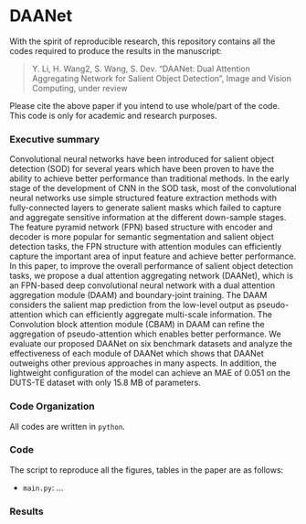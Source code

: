 # DAANet

With the spirit of reproducible research, this repository contains all the codes required to produce the results in the manuscript: 

> Y. Li, H. Wang2, S. Wang, S. Dev. “DAANet: Dual Attention Aggregating Network for Salient Object Detection”, Image and Vision Computing, under review

Please cite the above paper if you intend to use whole/part of the code. This code is only for academic and research purposes.

### Executive summary
Convolutional neural networks have been introduced for salient object detection (SOD) for several years which have been proven to have the ability to achieve better performance than traditional methods. In the early stage of the development of CNN in the SOD task, most of the convolutional neural networks use simple structured feature extraction methods with fully-connected layers to generate salient masks which failed to capture and aggregate sensitive information at the different down-sample stages. The feature pyramid network (FPN) based structure with encoder and decoder is more popular for semantic segmentation and salient object detection tasks, the FPN structure with attention modules can efficiently capture the important area of input feature and achieve better performance. In this paper, to improve the overall performance of salient object detection tasks, we propose a dual attention aggregating network (DAANet), which is an FPN-based deep convolutional neural network with a dual attention aggregation module (DAAM) and boundary-joint training. The DAAM considers the salient map prediction from the low-level output as pseudo-attention which can efficiently aggregate multi-scale information.  The Convolution block attention module (CBAM) in DAAM can refine the aggregation of pseudo-attention which enables better performance.  We evaluate our proposed DAANet on six benchmark datasets and analyze the effectiveness of each module of DAANet which shows that DAANet outweighs other previous approaches in many aspects. In addition, the lightweight configuration of the model can achieve an MAE of 0.051 on the DUTS-TE dataset with only 15.8 MB of parameters.

### Code Organization
All codes are written in `python`. 

### Code 
The script to reproduce all the figures, tables in the paper are as follows:
+ `main.py`: ...


### Results 

